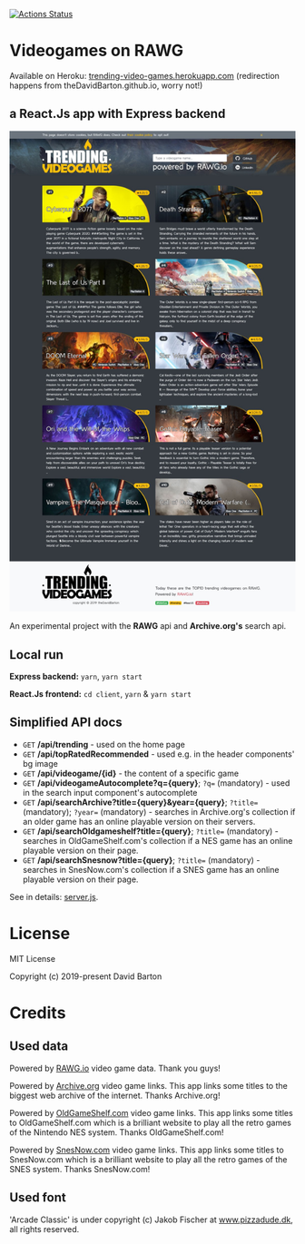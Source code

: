 [![Actions Status](https://github.com/theDavidBarton/video-games-on-RAWG-react-app/workflows/CI/badge.svg)](https://github.com/theDavidBarton/video-games-on-RAWG-react-app/actions)

# Videogames on RAWG

Available on Heroku: [trending-video-games.herokuapp.com](https://bit.ly/trending-video-games) (redirection happens from theDavidBarton.github.io, worry not!)

## a React.Js app with Express backend

![RAWG app](rawg_screenshot.jpg)

An experimental project with the **RAWG** api and **Archive.org's** search api.

## Local run

**Express backend:** `yarn`, `yarn start`

**React.Js frontend:** `cd client`, `yarn` & `yarn start`

## Simplified API docs

- `GET` **/api/trending** - used on the home page
- `GET` **/api/topRatedRecommended** - used e.g. in the header components' bg image
- `GET` **/api/videogame/{id}** - the content of a specific game
- `GET` **/api/videogameAutocomplete?q={query}**; `?q=` (mandatory) - used in the search input component's autocomplete
- `GET` **/api/searchArchive?title={query}&year={query}**; `?title=` (mandatory); `?year=` (mandatory) - searches in Archive.org's collection if an older game has an online playable version on their servers.
- `GET` **/api/searchOldgameshelf?title={query}**; `?title=` (mandatory) - searches in OldGameShelf.com's collection if a NES game has an online playable version on their page.
- `GET` **/api/searchSnesnow?title={query}**; `?title=` (mandatory) - searches in SnesNow.com's collection if a SNES game has an online playable version on their page.

See in details: [server.js](./server.js).

# License

MIT License

Copyright (c) 2019-present David Barton

# Credits

## Used data

Powered by [RAWG.io](https://rawg.io/apidocs) video game data. Thank you guys!

Powered by [Archive.org](https://archive.org/help/aboutsearch.htm) video game links. This app links some titles to the biggest web archive of the internet. Thanks Archive.org!

Powered by [OldGameShelf.com](https://oldgameshelf.com/) video game links. This app links some titles to OldGameShelf.com which is a brilliant website to play all the retro games of the Nintendo NES system. Thanks OldGameShelf.com!

Powered by [SnesNow.com](https://snesnow.com/) video game links. This app links some titles to SnesNow.com which is a brilliant website to play all the retro games of the SNES system. Thanks SnesNow.com!

## Used font

'Arcade Classic' is under copyright (c) Jakob Fischer at www.pizzadude.dk, all rights reserved.
